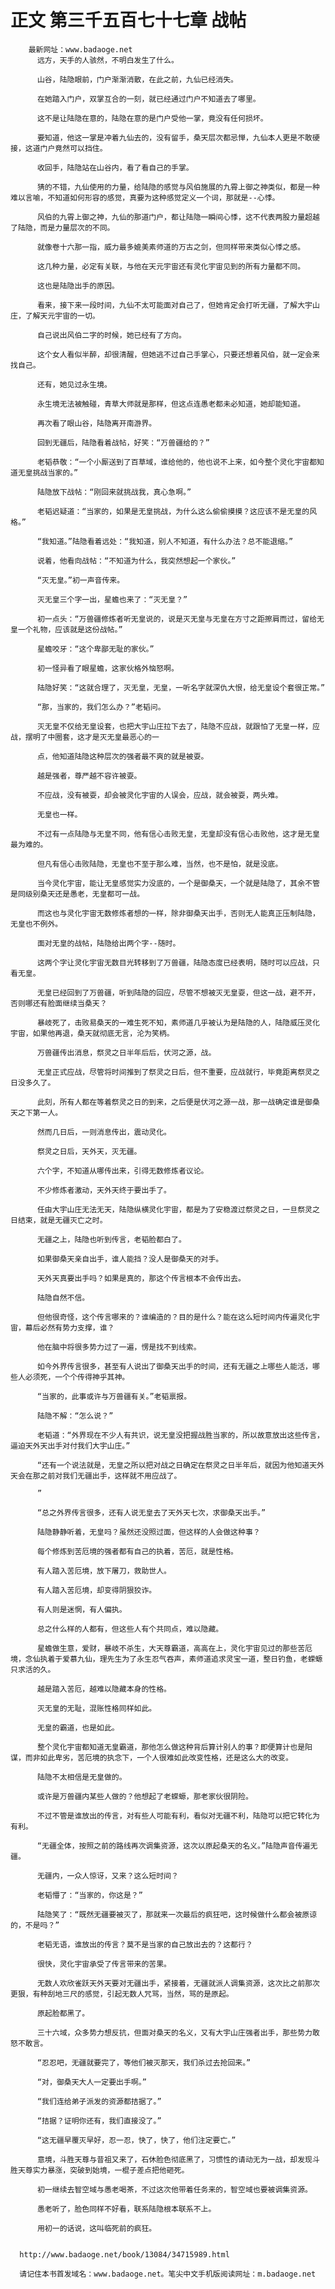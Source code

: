 # 正文 第三千五百七十七章 战帖
        最新网址：www.badaoge.net
          远方，天手的人骇然，不明白发生了什么。
      
          山谷，陆隐眼前，门户渐渐消散，在此之前，九仙已经消失。
      
          在她踏入门户，双掌互合的一刻，就已经通过门户不知道去了哪里。
      
          这不是让陆隐在意的，陆隐在意的是门户受他一掌，竟没有任何损坏。
      
          要知道，他这一掌是冲着九仙去的，没有留手，桑天层次都忌惮，九仙本人更是不敢硬接，这道门户竟然可以挡住。
      
          收回手，陆隐站在山谷内，看了看自己的手掌。
      
          猜的不错，九仙使用的力量，给陆隐的感觉与风伯施展的九霄上御之神类似，都是一种难以言喻，不知道如何形容的感觉，真要为这种感觉定义一个词，那就是--心悸。
      
          风伯的九霄上御之神，九仙的那道门户，都让陆隐一瞬间心悸，这不代表两股力量超越了陆隐，而是力量层次的不同。
      
          就像卷十六那一指，威力最多媲美素师道的万古之剑，但同样带来类似心悸之感。
      
          这几种力量，必定有关联，与他在天元宇宙还有灵化宇宙见到的所有力量都不同。
      
          这也是陆隐出手的原因。
      
          看来，接下来一段时间，九仙不太可能面对自己了，但她肯定会打听无疆，了解大宇山庄，了解天元宇宙的一切。
      
          自己说出风伯二字的时候，她已经有了方向。
      
          这个女人看似半醉，却很清醒，但她逃不过自己手掌心，只要还想着风伯，就一定会来找自己。
      
          还有，她见过永生境。
      
          永生境无法被触碰，青草大师就是那样，但这点连愚老都未必知道，她却能知道。
      
          再次看了眼山谷，陆隐离开南游界。
      
          回到无疆后，陆隐看着战帖，好笑：“万兽疆给的？”
      
          老韬恭敬：“一个小厮送到了百草域，谁给他的，他也说不上来，如今整个灵化宇宙都知道无皇挑战当家的。”
      
          陆隐放下战帖：“刚回来就挑战我，真心急啊。”
      
          老韬迟疑道：“当家的，如果是无皇挑战，为什么这么偷偷摸摸？这应该不是无皇的风格。”
      
          “我知道。”陆隐看着远处：“我知道，别人不知道，有什么办法？总不能退缩。”
      
          说着，他看向战帖：“不知道为什么，我突然想起一个家伙。”
      
          “灭无皇。”初一声音传来。
      
          灭无皇三个字一出，星蟾也来了：“灭无皇？”
      
          初一点头：“万兽疆修炼者听无皇说的，说是灭无皇与无皇在方寸之距擦肩而过，留给无皇一个礼物，应该就是这份战帖。”
      
          星蟾咬牙：“这个卑鄙无耻的家伙。”
      
          初一怪异看了眼星蟾，这家伙格外恼怒啊。
      
          陆隐好笑：“这就合理了，灭无皇，无皇，一听名字就深仇大恨，给无皇设个套很正常。”
      
          “那，当家的，我们怎么办？”老韬问。
      
          灭无皇不仅给无皇设套，也把大宇山庄拉下去了，陆隐不应战，就跟怕了无皇一样，应战，摆明了中圈套，这才是灭无皇最恶心的一
      
          点，他知道陆隐这种层次的强者最不爽的就是被耍。
      
          越是强者，尊严越不容许被耍。
      
          不应战，没有被耍，却会被灵化宇宙的人误会，应战，就会被耍，两头难。
      
          无皇也一样。
      
          不过有一点陆隐与无皇不同，他有信心击败无皇，无皇却没有信心击败他，这才是无皇最为难的。
      
          但凡有信心击败陆隐，无皇也不至于那么难，当然，也不是怕，就是没底。
      
          当今灵化宇宙，能让无皇感觉实力没底的，一个是御桑天，一个就是陆隐了，其余不管是同级别桑天还是愚老，无皇都可一战。
      
          而这也与灵化宇宙无数修炼者想的一样，除非御桑天出手，否则无人能真正压制陆隐，无皇也不例外。
      
          面对无皇的战帖，陆隐给出两个字--随时。
      
          这两个字让灵化宇宙无数目光转移到了万兽疆，陆隐态度已经表明，随时可以应战，只看无皇。
      
          无皇已经回到了万兽疆，听到陆隐的回应，尽管不想被灭无皇耍，但这一战，避不开，否则哪还有脸面继续当桑天？
      
          暴岐死了，击败易桑天的一难生死不知，素师道几乎被认为是陆隐的人，陆隐威压灵化宇宙，如果他再退，桑天就彻底无言，沦为笑柄。
      
          万兽疆传出消息，祭灵之日半年后后，伏河之源，战。
      
          无皇正式应战，尽管将时间推到了祭灵之日后，但不重要，应战就行，毕竟距离祭灵之日没多久了。
      
          此刻，所有人都在等着祭灵之日的到来，之后便是伏河之源一战，那一战确定谁是御桑天之下第一人。
      
          然而几日后，一则消息传出，震动灵化。
      
          祭灵之日后，天外天，灭无疆。
      
          六个字，不知道从哪传出来，引得无数修炼者议论。
      
          不少修炼者激动，天外天终于要出手了。
      
          任由大宇山庄无法无天，陆隐纵横灵化宇宙，都是为了安稳渡过祭灵之日，一旦祭灵之日结束，就是无疆灭亡之时。
      
          无疆之上，陆隐也听到传言，老韬脸都白了。
      
          如果御桑天亲自出手，谁人能挡？没人是御桑天的对手。
      
          天外天真要出手吗？如果是真的，那这个传言根本不会传出去。
      
          陆隐自然不信。
      
          但他很奇怪，这个传言哪来的？谁编造的？目的是什么？能在这么短时间内传遍灵化宇宙，幕后必然有势力支撑，谁？
      
          他在脑中将很多势力过了一遍，愣是找不到线索。
      
          如今外界传言很多，甚至有人说出了御桑天出手的时间，还有无疆之上哪些人能活，哪些人必须死，一个个传得神乎其神。
      
          “当家的，此事或许与万兽疆有关。”老韬禀报。
      
          陆隐不解：“怎么说？”
      
          老韬道：“外界现在不少人有共识，说无皇没把握战胜当家的，所以故意放出这些传言，逼迫天外天出手对付我们大宇山庄。”
      
          “还有一个说法就是，无皇之所以把对战之日确定在祭灵之日半年后，就因为他知道天外天会在那之前对我们无疆出手，这样就不用应战了。
      
          ”
      
          “总之外界传言很多，还有人说无皇去了天外天七次，求御桑天出手。”
      
          陆隐静静听着，无皇吗？虽然还没照过面，但这样的人会做这种事？
      
          每个修炼到苦厄境的强者都有自己的执着，苦厄，就是性格。
      
          有人踏入苦厄境，放下屠刀，救助世人。
      
          有人踏入苦厄境，却变得阴狠狡诈。
      
          有人则是迷惘，有人偏执。
      
          总之什么样的人都有，但这些人有个共同点，难以隐藏。
      
          星蟾做生意，爱财，暴岐不杀生，大天尊霸道，高高在上，灵化宇宙见过的那些苦厄境，念仙执着于爱慕九仙，理先生为了永生忍气吞声，素师道追求灵宝一道，整日钓鱼，老蝾螈只求活的久。
      
          越是踏入苦厄，越难以隐藏本身的性格。
      
          灭无皇的无耻，混账性格同样如此。
      
          无皇的霸道，也是如此。
      
          整个灵化宇宙都知道无皇霸道，那他怎么做这种背后算计别人的事？即便算计也是阳谋，而非如此卑劣，苦厄境的执念下，一个人很难如此改变性格，还是这么大的改变。
      
          陆隐不太相信是无皇做的。
      
          或许是万兽疆内某些人做的？他想起了老蝾螈，那老家伙很阴险。
      
          不过不管是谁放出的传言，对有些人可能有利，看似对无疆不利，陆隐可以把它转化为有利。
      
          “无疆全体，按照之前的路线再次调集资源，这次以原起桑天的名义。”陆隐声音传遍无疆。
      
          无疆内，一众人惊讶，又来？这么短时间？
      
          老韬懵了：“当家的，你这是？”
      
          陆隐笑了：“既然无疆要被灭了，那就来一次最后的疯狂吧，这时候做什么都会被原谅的，不是吗？”
      
          老韬无语，谁放出的传言？莫不是当家的自己放出去的？这都行？
      
          很快，灵化宇宙承受了传言带来的苦果。
      
          无数人欢欣雀跃天外天要对无疆出手，紧接着，无疆就派人调集资源，这次比之前那次更狠，有种刮地三尺的感觉，引起无数人咒骂，当然，骂的是原起。
      
          原起脸都黑了。
      
          三十六域，众多势力想反抗，但面对桑天的名义，又有大宇山庄强者出手，那些势力敢怒不敢言。
      
          “忍忍吧，无疆就要完了，等他们被灭那天，我们杀过去抢回来。”
      
          “对，御桑天大人一定要出手啊。”
      
          “我们连给弟子派发的资源都拮据了。”
      
          “拮据？证明你还有，我们直接没了。”
      
          “这无疆早覆灭早好，忍一忍，快了，快了，他们注定要亡。”
      
          意境，斗胜天尊与昔祖又来了，石休脸色彻底黑了，习惯性的请动无为一战，却发现斗胜天尊实力暴涨，突破到始境，一棍子差点把他砸死。
      
          初一继续去智空域与愚老喝茶，不过这次他带着任务来的，智空域也要被调集资源。
      
          愚老听了，脸色同样不好看，联系陆隐根本联系不上。
      
          用初一的话说，这叫临死前的疯狂。
      
      
      http://www.badaoge.net/book/13084/34715989.html
      
      请记住本书首发域名：www.badaoge.net。笔尖中文手机版阅读网址：m.badaoge.net